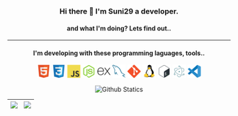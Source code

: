 <!-- Header -->
<h3 align="center"> Hi there 👋 I'm Suni29 a developer.</h3>
<h4 align="center"> and what I'm doing? Lets find out..</h4>

<!-- Line -->
<hr align="center">

<h4 align="center">I'm developing with these programming laguages, tools..</h4>
<p align="center">
<img src=https://raw.githubusercontent.com/devicons/devicon/master/icons/html5/html5-original.svg alt=html5 width="30" height="30"/>
<img src=https://raw.githubusercontent.com/devicons/devicon/master/icons/css3/css3-original.svg alt=css3 width="30" height="30"/>
<img src=https://raw.githubusercontent.com/devicons/devicon/master/icons/javascript/javascript-original.svg alt=javascript width="30" height="30"/>
<img src=https://raw.githubusercontent.com/devicons/devicon/master/icons/nodejs/nodejs-original.svg alt=nodejs width="30" height="30"/>
<img src=https://raw.githubusercontent.com/devicons/devicon/master/icons/express/express-original.svg alt=express width="30" height="30"/>
<img src=https://raw.githubusercontent.com/devicons/devicon/master/icons/mysql/mysql-original.svg alt=mysql width="30" height="30"/>
<img src=https://raw.githubusercontent.com/devicons/devicon/master/icons/git/git-original.svg alt=git width="30" height="30"/>
<img src=https://raw.githubusercontent.com/devicons/devicon/master/icons/linux/linux-original.svg alt=linux width="30" height="30"/>
<img src=https://raw.githubusercontent.com/devicons/devicon/master/icons/bash/bash-original.svg alt=bash width="30" height="30"/>
<img src=https://raw.githubusercontent.com/devicons/devicon/master/icons/electron/electron-original.svg alt=electron width="30" height="30"/>
<img src=https://github.com/devicons/devicon/raw/master/icons/vscode/vscode-original.svg alt=vscode width="30" height="30"/>
</p>

<!-- Statics -->
<p align="center">
  <img width="500" src="https://metrics.lecoq.io/Suni29" alt="Github Statics">
</p>

|![](https://github-readme-stats.vercel.app/api?username=Suni29&&show_icons=true&title_color=ffffff&icon_color=bb2acf&text_color=daf7dc&bg_color=151515)|![](https://github-readme-stats.vercel.app/api/top-langs/?username=Suni29&layout=compact&theme=tokyonight&langs_count=10)|
|-|-|
